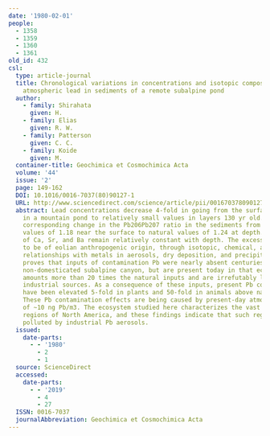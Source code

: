 ```yaml
---
date: '1980-02-01'
people:
  - 1358
  - 1359
  - 1360
  - 1361
old_id: 432
csl:
  type: article-journal
  title: Chronological variations in concentrations and isotopic compositions of anthropogenic
    atmospheric lead in sediments of a remote subalpine pond
  author:
    - family: Shirahata
      given: H.
    - family: Elias
      given: R. W.
    - family: Patterson
      given: C. C.
    - family: Koide
      given: M.
  container-title: Geochimica et Cosmochimica Acta
  volume: '44'
  issue: '2'
  page: 149-162
  DOI: 10.1016/0016-7037(80)90127-1
  URL: http://www.sciencedirect.com/science/article/pii/0016703780901271
  abstract: Lead concentrations decrease 4-fold in going from the surface of sediments
    in a mountain pond to relatively small values in layers 130 yr old. There is a
    corresponding change in the Pb206Pb207 ratio in the sediments from industrial-like
    values of 1.18 near the surface to natural values of 1.24 at depth. Concentrations
    of Ca, Sr, and Ba remain relatively constant with depth. The excess Pb is shown
    to be of eolian anthropogenic origin, through isotopic, chemical, and mass balance
    relationships with metals in aerosols, dry deposition, and precipitation. This
    proves that inputs of contamination Pb were nearly absent centuries ago in a remote
    non-domesticated subalpine canyon, but are present today in that ecosystem in
    amounts more than 20 times the natural inputs and are irrefutably linked with
    industrial sources. As a consequence of these inputs, present Pb concentrations
    have been elevated 5-fold in plants and 50-fold in animals above natural levels.
    These Pb contamination effects are being caused by present-day atmospheric concentrations
    of ~10 ng Pb/m3. The ecosystem studied here characterizes the vast remote non-domesticated
    regions of North America, and these findings indicate that such regions are highly
    polluted by industrial Pb aerosols.
  issued:
    date-parts:
      - - '1980'
        - 2
        - 1
  source: ScienceDirect
  accessed:
    date-parts:
      - - '2019'
        - 4
        - 27
  ISSN: 0016-7037
  journalAbbreviation: Geochimica et Cosmochimica Acta
---
```

